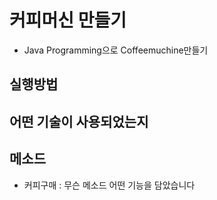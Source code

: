 # 커피머신 만들기
- Java Programming으로 Coffeemuchine만들기

## 실행방법

## 어떤 기술이 사용되었는지

## 메소드
- 커피구매 : 무슨 메소드 어떤 기능을 담았습니다
